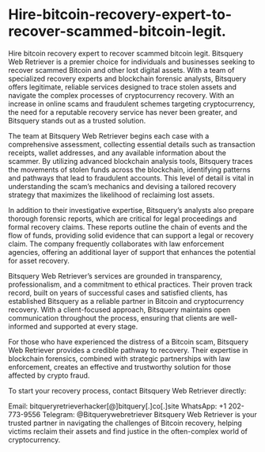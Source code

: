 # Hire-bitcoin-recovery-expert-to-recover-scammed-bitcoin-legit.
Hire bitcoin recovery expert to recover scammed bitcoin legit.
Bitsquery Web Retriever is a premier choice for individuals and businesses seeking to recover scammed Bitcoin and other lost digital assets. With a team of specialized recovery experts and blockchain forensic analysts, Bitsquery offers legitimate, reliable services designed to trace stolen assets and navigate the complex processes of cryptocurrency recovery. With an increase in online scams and fraudulent schemes targeting cryptocurrency, the need for a reputable recovery service has never been greater, and Bitsquery stands out as a trusted solution.

The team at Bitsquery Web Retriever begins each case with a comprehensive assessment, collecting essential details such as transaction receipts, wallet addresses, and any available information about the scammer. By utilizing advanced blockchain analysis tools, Bitsquery traces the movements of stolen funds across the blockchain, identifying patterns and pathways that lead to fraudulent accounts. This level of detail is vital in understanding the scam’s mechanics and devising a tailored recovery strategy that maximizes the likelihood of reclaiming lost assets.

In addition to their investigative expertise, Bitsquery’s analysts also prepare thorough forensic reports, which are critical for legal proceedings and formal recovery claims. These reports outline the chain of events and the flow of funds, providing solid evidence that can support a legal or recovery claim. The company frequently collaborates with law enforcement agencies, offering an additional layer of support that enhances the potential for asset recovery.

Bitsquery Web Retriever’s services are grounded in transparency, professionalism, and a commitment to ethical practices. Their proven track record, built on years of successful cases and satisfied clients, has established Bitsquery as a reliable partner in Bitcoin and cryptocurrency recovery. With a client-focused approach, Bitsquery maintains open communication throughout the process, ensuring that clients are well-informed and supported at every stage.

For those who have experienced the distress of a Bitcoin scam, Bitsquery Web Retriever provides a credible pathway to recovery. Their expertise in blockchain forensics, combined with strategic partnerships with law enforcement, creates an effective and trustworthy solution for those affected by crypto fraud.

To start your recovery process, contact Bitsquery Web Retriever directly:

Email: bitqueryretrieverhacker[@]bitquery[.]co[.]site
WhatsApp: +1 202-773-9556
Telegram: @Bitquerywebretriever
Bitsquery Web Retriever is your trusted partner in navigating the challenges of Bitcoin recovery, helping victims reclaim their assets and find justice in the often-complex world of cryptocurrency.
